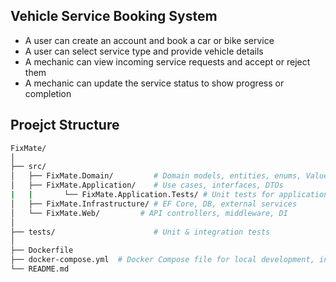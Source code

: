 ﻿
## Vehicle Service Booking System
- A user can create an account and book a car or bike service
- A user can select service type and provide vehicle details
- A mechanic can view incoming service requests and accept or reject them
- A mechanic can update the service status to show progress or completion


## Proejct Structure 
```bash
FixMate/
│
├── src/
│   ├── FixMate.Domain/         # Domain models, entities, enums, ValueObjects
│   ├── FixMate.Application/    # Use cases, interfaces, DTOs
|   |		└── FixMate.Application.Tests/ # Unit tests for application layer 
│   ├── FixMate.Infrastructure/ # EF Core, DB, external services
│   └── FixMate.Web/         # API controllers, middleware, DI
│
├── tests/                      # Unit & integration tests
│
├── Dockerfile
├── docker-compose.yml  # Docker Compose file for local development, incase of multiple services like DB which not included in the repo or locally 
└── README.md
```